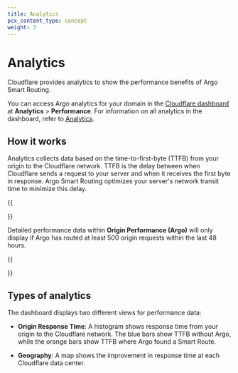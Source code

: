 ```yaml
---
title: Analytics
pcx_content_type: concept
weight: 3
---
```


# Analytics

Cloudflare provides analytics to show the performance benefits of Argo Smart Routing.

You can access Argo analytics for your domain in the [Cloudflare dashboard](https://dash.cloudflare.com/) at **Analytics** > **Performance**. For information on all analytics in the dashboard, refer to [Analytics](/analytics/).

## How it works

Analytics collects data based on the time-to-first-byte (TTFB) from your origin to the Cloudflare network. TTFB is the delay between when Cloudflare sends a request to your server and when it receives the first byte in response. Argo Smart Routing optimizes your server's network transit time to minimize this delay.

{{<Aside type="note">}}

Detailed performance data within **Origin Performance (Argo)** will only display if Argo has routed at least 500 origin requests within the last 48 hours.

{{</Aside>}}

## Types of analytics

The dashboard displays two different views for performance data:

- **Origin Response Time**: A histogram shows response time from your origin to the Cloudflare network. The blue bars show TTFB without Argo, while the orange bars show TTFB where Argo found a Smart Route.

- **Geography**: A map shows the improvement in response time at each Cloudflare data center.
